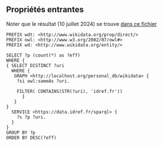 
## Propriétés entrantes

Noter que le résultat (10 juillet 2024) se trouve [dans ce fichier](./proprietes_population_entrantes.html)

    PREFIX wdt: <http://www.wikidata.org/prop/direct/>
    PREFIX owl: <http://www.w3.org/2002/07/owl#>
    PREFIX wd: <http://www.wikidata.org/entity/>

    SELECT ?p (count(*) as ?eff)
    WHERE {  
    { SELECT DISTINCT ?uri
      WHERE {
       GRAPH <http://localhost.org/personal_db/wikidata> {
        ?si owl:sameAs ?uri.

        FILTER( CONTAINS(STR(?uri), 'idref.fr'))
          }
       }
    }
      SERVICE <https://data.idref.fr/sparql> {
        ?s ?p ?uri.
      }
    }
    GROUP BY ?p
    ORDER BY DESC(?eff)


